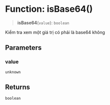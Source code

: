 # Function: isBase64()

> **isBase64**(`value`): `boolean`

Kiểm tra xem một giá trị có phải là base64 không

## Parameters

### value

`unknown`

## Returns

`boolean`
